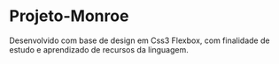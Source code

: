 # Projeto-Monroe
Desenvolvido com base de design em Css3 Flexbox, com finalidade de estudo e aprendizado de recursos da linguagem. 
